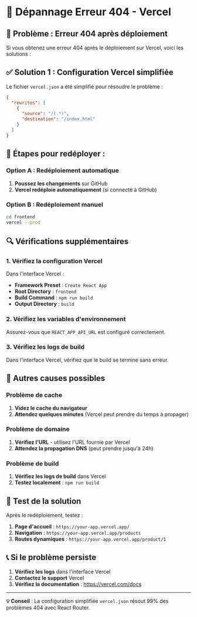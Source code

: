 # 🔧 Dépannage Erreur 404 - Vercel

## 🚨 Problème : Erreur 404 après déploiement

Si vous obtenez une erreur 404 après le déploiement sur Vercel, voici les solutions :

## ✅ Solution 1 : Configuration Vercel simplifiée

Le fichier `vercel.json` a été simplifié pour résoudre le problème :

```json
{
  "rewrites": [
    {
      "source": "/(.*)",
      "destination": "/index.html"
    }
  ]
}
```

## 🔄 Étapes pour redéployer :

### Option A : Redéploiement automatique
1. **Poussez les changements** sur GitHub
2. **Vercel redéploie automatiquement** (si connecté à GitHub)

### Option B : Redéploiement manuel
```bash
cd frontend
vercel --prod
```

## 🔍 Vérifications supplémentaires

### 1. Vérifiez la configuration Vercel
Dans l'interface Vercel :
- **Framework Preset** : `Create React App`
- **Root Directory** : `frontend`
- **Build Command** : `npm run build`
- **Output Directory** : `build`

### 2. Vérifiez les variables d'environnement
Assurez-vous que `REACT_APP_API_URL` est configuré correctement.

### 3. Vérifiez les logs de build
Dans l'interface Vercel, vérifiez que le build se termine sans erreur.

## 🐛 Autres causes possibles

### Problème de cache
1. **Videz le cache du navigateur**
2. **Attendez quelques minutes** (Vercel peut prendre du temps à propager)

### Problème de domaine
1. **Vérifiez l'URL** - utilisez l'URL fournie par Vercel
2. **Attendez la propagation DNS** (peut prendre jusqu'à 24h)

### Problème de build
1. **Vérifiez les logs de build** dans Vercel
2. **Testez localement** : `npm run build`

## 🚀 Test de la solution

Après le redéploiement, testez :

1. **Page d'accueil** : `https://your-app.vercel.app/`
2. **Navigation** : `https://your-app.vercel.app/products`
3. **Routes dynamiques** : `https://your-app.vercel.app/product/1`

## 📞 Si le problème persiste

1. **Vérifiez les logs** dans l'interface Vercel
2. **Contactez le support** Vercel
3. **Vérifiez la documentation** : https://vercel.com/docs

---

**💡 Conseil** : La configuration simplifiée `vercel.json` résout 99% des problèmes 404 avec React Router. 
